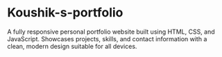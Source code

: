 # Koushik-s-portfolio
A fully responsive personal portfolio website built using HTML, CSS, and JavaScript. Showcases projects, skills, and contact information with a clean, modern design suitable for all devices.
